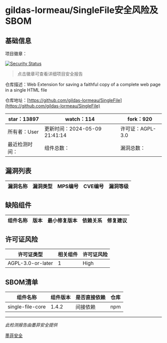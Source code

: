 # gildas-lormeau/SingleFile安全风险及SBOM

## 基础信息

项目徽章：

[![Security Status](https://www.murphysec.com/platform3/v31/badge/1789385241975238656.svg)](https://www.murphysec.com/console/report/1727403447853993984/1789385241975238656)

> 点击徽章可查看详细项目安全报告

仓库描述：Web Extension for saving a faithful copy of a complete web page in a single HTML file

仓库地址：[https://github.com/gildas-lormeau/SingleFile](https://github.com/gildas-lormeau/SingleFile)

| star：13897 | watch：114 | fork：920 |
| ----------- | -------------- | ------------ |
| 所有者：User | 更新时间：2024-05-09 21:41:14 | 许可证：AGPL-3.0 |
| 最近检测时间： | 组件总数： | 漏洞总数： |




## 漏洞列表

| 漏洞名称 | 漏洞类型 | MPS编号 | CVE编号 | 漏洞等级 |
| ------- | ------ | ------- | ------ | ----- |





## 缺陷组件

| 组件名称 | 版本 | 最小修复版本 | 依赖关系 | 修复建议 |
| -------- | ---- | ------------ | -------- | -------- |





## 许可证风险

| 许可证类型 | 相关组件 | 许可证风险 |
| ---------- | -------- | ---------- |
|AGPL-3.0-or-later|1|High|




## SBOM清单

| 组件名称 | 组件版本 | 是否直接依赖 | 仓库 |
| -------- | -------- | ------------ | ---- |
|single-file-core|1.4.2|间接依赖|npm|


------

*此检测报告由墨菲安全提供*

[墨菲安全](www.murphysec.com)